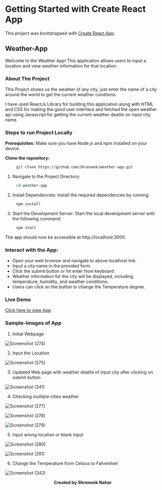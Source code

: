 # Getting Started with Create React App

This project was bootstrapped with [Create React App](https://github.com/facebook/create-react-app).

## Weather-App
Welcome to the Weather App! This application allows users to input a location and view weather information for that location.

### About The Project

This Project shows us the weather of any city, just enter the name of a city around the world to get the current weather condtions.

I have used ReactJs Library for building this application along with HTML and CSS for making the good user interface and fetched the open weather api using Javascript for getting the current weather deatils on input city name. 

### Steps to run Project Locally 
**Prerequisites:** Make sure you have Node.js and npm installed on your device.

**Clone the repository:**
```bash
     git clone https://github.com/Shreneek/weather-app.git
```     
1. Navigate to the Project Directory:
```bash
     cd weather-app
```
2. Install Dependencies: Install the required dependencies by running:
```bash
     npm install
```
3. Start the Development Server: Start the local development server with the following command:
```bash
     npm start
```
The app should now be accessible at http://localhost:3000.

### Interact with the App:

<ul>
  <li>Open your web browser and navigate to above localhost link.</li>
   <li>Input a city name in the provided form.</li>
   <li>Click the submit button or hit enter from keyboard.</li>
   <li>Weather information for the city will be displayed, including temperature, humidity, and weather conditions.</li>
   <li>Users can click on the button to change the Temperature degree.</li>
</ul> 

### Live Demo

<a href="https://reveal-weather.netlify.app" target="_blank">Click here to view App</a>

### Sample-Images of App
1. Initial Webpage
   
![Screenshot (274)](https://github.com/Shreneek/weather-app/assets/71518411/ef67c452-bce6-4e19-87d0-96a35dd25343)

2. Input the Location
   
![Screenshot (275)](https://github.com/Shreneek/weather-app/assets/71518411/ac1ed254-437a-4ed6-9343-b7d97f9042ac)

3. Updated Web page with weather deatils of input city after clicking on submit button

![Screenshot (341)](https://github.com/Shreneek/weather-app/assets/71518411/457783b0-ace6-4397-bfb7-a6cdff834cb3)

4. Checking multiple cities weather
   
![Screenshot (277)](https://github.com/Shreneek/weather-app/assets/71518411/77a17734-754b-4984-9064-19deb9bd1433)

![Screenshot (278)](https://github.com/Shreneek/weather-app/assets/71518411/44510741-ea73-4cf8-bf15-81f582ba2e7e)

![Screenshot (279)](https://github.com/Shreneek/weather-app/assets/71518411/d50f4a9a-4a9d-40cd-b8a1-a13d584bf0ca)

5. Input wrong location or blank input
   
![Screenshot (280)](https://github.com/Shreneek/weather-app/assets/71518411/6cc957cb-67bd-405b-8ee2-6dc7f1760783)

![Screenshot (281)](https://github.com/Shreneek/weather-app/assets/71518411/2ca3f4d2-767b-443a-82c8-41170d3ea9be)

6. Change the Temperature from Celsius to Fahrenheit

![Screenshot (342)](https://github.com/Shreneek/weather-app/assets/71518411/7f2e7e14-f331-450e-8a76-956b2c74d895)

<p align="center"><b>Created by Shreneek Nahar</b></p>